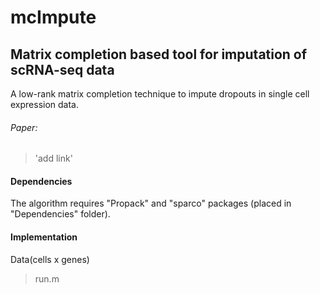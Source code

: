 # mcImpute
## Matrix completion based tool for imputation of scRNA-seq data 
A low-rank matrix completion technique to impute dropouts in single cell expression data. 


###### Paper:
> 'add link'

#### Dependencies 
The algorithm requires "Propack" and "sparco" packages (placed in "Dependencies" folder).

#### Implementation
Data(cells x genes)

> run.m
